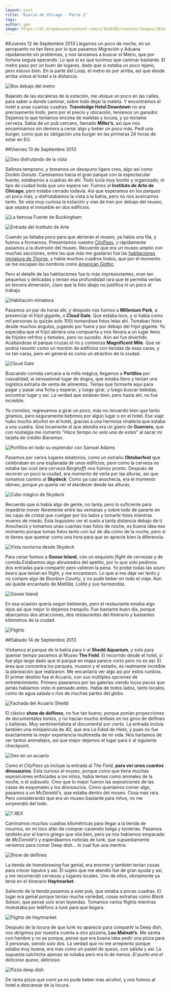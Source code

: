 ```yaml
---
layout: post
title: "Diario de Chicago - Parte I"
tags: 
author: geo
image: https://dl.dropboxusercontent.com/u/1610385/content/images/2014/12/DSC09756-1.JPG
---
```

##Jueves 12 de Septiembre 2013
Llegamos un poco de noche, en un aeropuerto no tan lleno por lo que pasamos Migración y Aduana rápidamente sin problemas, y nos lanzamos a buscar el Metro, que por fortuna seguía operando. Lo que si es que tuvimos que caminar bastante. El metro paso por un buen de lugares, dado que si estaba un poco lejano, pero estuvo bien. En la parte del Loop, el metro es por arriba, así que desde arriba vimos el hotel a la distancia.

![Rox debajo del metro](https://dl.dropboxusercontent.com/u/1610385/content/images/2014/12/2013-09-12-23-12-56.jpg)

Bajando de las escaleras de la estación, me ubique un poco en las calles, para saber a donde caminar, sobre todo dejar la maleta. Y encontramos el hotel a unas cuantas cuadras. **Travelodge Hotel Downtown** no era precisamente lindo, pero por el precio y ubicación, teníamos un ganador. Dejamos lo que teníamos encima de maletas y locura, y yo reclame cerveza. Sabía de un pub cercano, llamado **Miller’s**, así que nos encaminamos sin demora a cenar algo y beber un poco más. Pedí una burger, como que es obligación una burger en las primeras 24 horas de estar en EU.

##Viernes 13 de Septiembre 2013

![Geo disfrutando de la vista](https://dl.dropboxusercontent.com/u/1610385/content/images/2014/12/272.JPG)

Salimos temprano, y tomamos un desayuno ligero creo, algo así como *Dunkin Donuts*. Caminamos hacia el gran parque con la espectacular fuente, estábamos a cuadras de ahí. Todo lucía muy bonito y organizado, el tipo de ciudad linda que uno espera ver. Fuimos al **Instituto de Arte de Chicago**, pero estaba cerrado todavía. Así que esperamos en los parques un poco más, y disfrutabamos la vista a  la bahia, pero no nos acercamos tanto. Se veía muy curiosa la estación y vías de tren por debajo del museo, que separa el inmueble en dos edificios.

![La famosa Fuente de Buckingham](https://dl.dropboxusercontent.com/u/1610385/content/images/2014/12/2013-09-13-10-04-31.jpg)

![Entrada del Instituto de Arte](https://dl.dropboxusercontent.com/u/1610385/content/images/2014/12/2013-09-13-09-51-15.jpg)

Cuando ya faltaba poco para que abrieran el museo, ya habia una fila, y fuimos a formarnos. Presentamos nuestro [CityPass](/citypass/), y rápidamente pasamos a la diversión del museo. Recuerdo que era un museo amplio con muchas secciones, entre las que más me gustaron fue las [habitaciones miniatura de Thorne](http://www.artic.edu/aic/collections/thorne), y había muchos cuadros lindos, que por el momento se me escapan los nombres como [American Gothic](http://www.artic.edu/aic/collections/artwork/6565?search_no=1&index=0). 

Pero  el detalle de las habitaciones fue lo más impresionantes, eran tan pequeñas y delicadas y tenian esa profundidad rara que te permitía verlas en tercera dimensión, claro que la foto abajo no justifica ni un poco el trabajo.

![Habitación miniatura](https://dl.dropboxusercontent.com/u/1610385/content/images/2014/12/298.JPG)

Pasamos un par de horas ahí, y después nos fuimos a **Millenium Park**, a presenciar el frijol gigante, o **Cloud Gate**. Que estaba loco, y si había como mil personas (o quizás solo 100) tomandose fotos lelas ahi. Tomaban fotos desde muchos ángulos, jugando por fuera y por debajo del frijol gigante. Yo esperaba que el frijol abriera una compuerta y nos llevara a un lugar lleno de frijoles refritos y *tamales*, pero no sucedio. Aún así fue divertido. Acabandose el parque cruzas el río y comienza **Magnificent Mile**. Que se podría resumir como un montón de edificios con tiendas de esas caras, y no tan caras, pero en general es como un atractivo de la ciudad.

![Cloud Gate](https://dl.dropboxusercontent.com/u/1610385/content/images/2014/12/DSC09756.JPG)

Buscando comida cercana a la milla mágica, llegamos a **Portillos** por casualidad, al sensasional lugar de dogos, que estaba lleno y tenían una logística extraña de venta de alimentos. Tenías que formarte aquí para pagar y pasar una ficha y esperar, y luego girar, y luego buscar bebidas, encontrar lugar y así. La verdad que estaban bien, pero hasta ahí, no fue increible. 

Ya comidos, regresamos a girar un poco, más no recuerdo bien que tanto giramos, pero seguramente bebimos por algún lugar o en el hotel. Ese viaje hubo mucho alcohol en el hotel, gracias a una hermosa vinatería que estaba a una cuadra. Que locamente el que atendía era un güero de **Guerrero**, que con nostalgia me comento "*Hace tiempo no veía una de estas*" al sacar mi tarjeta de crédito *Banamex*.

![Portillos en todo su esplendor con Samuel Adams](https://dl.dropboxusercontent.com/u/1610385/content/images/2014/12/316.JPG)

Pasamos por varios lugares aleatorios, como un extraño **Oktoberfest** que celebraban en una explanada de unos edificios, pero como la cerveza no estaba tan cool (era cerveza *Berghoff*) nos fuimos pronto. Después de recorrer un poco la ciudad, era momento de verla por las alturas, así que tomamos camino al **Skydeck**. Como ya casi anochecía, era el momento idóneo, porque yo quería ver el atardecer desde las alturas. 

![Cubo mágico de Skydeck](https://dl.dropboxusercontent.com/u/1610385/content/images/2014/12/2013-09-13-19-13-34.jpg)

Recuerdo que si había algo de gente, no tanta, pero lo suficiente para impedirte mover libremente entre las ventanas y sobre todo de pararte en las cajas de cristal que cuelgan por los lados y tomarte fotos mientras mueres de miedo. Esta loquisimo ver el suelo a tanta distancia debajo de ti. Anocheció y tomamos unas cuantas mas fotos de noche, es buena idea ese momento porque tomas fotos tanto con luz de día como de la noche, pero si te tienes que quemar como una hora para que se aprecie bien la diferencia.

![Vista nocturna desde Skydeck](https://dl.dropboxusercontent.com/u/1610385/content/images/2014/12/2013-09-13-19-24-27.jpg)

Para cenar fuimos a **Goose Island**, con un exquisito *flight* de cervezas y de comida.Estábamos algo abrumados del apetito, por lo que solo pedimos dos entradas para compartir pero valieron la pena. Yo probé todas las *sours beers* que tenian en flight, y me encantaron. Lo que si me deje ver lento y no compre algo de *Bourbon County*, y no pude beber en todo el viaje. Aún así quedé encantado de *Matilda, Lolita y sus hermanitas*. 

![Goose Island](https://dl.dropboxusercontent.com/u/1610385/content/images/2014/12/2013-09-13-20-17-59.jpg)

En esa ocasión quería seguir bebiendo, pero el restaurante estaba algo lejos así que mejor lo dejamos tranquilo. Fue bastante buen día, porque abarcamos dos atracciones, dos restaurantes del itinerario y bastantes kilómetros de la ciudad. 

![Flights](https://dl.dropboxusercontent.com/u/1610385/content/images/2014/12/2013-09-13-20-30-50.jpg)

##Sábado 14 de Septiembre 2013

Visitamos el parque de la bahía para ir al **Shedd Aquarium**, y solo para quemar tiempo pasamos al Museo **The Field**. El recorrido desde el hotel, si fue algo largo dado que el parque en mapa parece corto pero no es así. El área que concentra los parques, museos y el estadio, es realmente increíble la planeación que realizaron. Me encantaría ver algo así por estos rumbos. El primer destino fue el Acuario, con sus múltiples opciones de entretenimiento. Primero paseamos por las galerías viendo locos peces que jamás habíamos visto ni pensado antes. Había de todos lados, tanto locales, como de agua salada o ríos de muchas partes del globo.

![Fachada del Acuario Shedd](https://dl.dropboxusercontent.com/u/1610385/content/images/2014/12/2013-09-14-09-31-08.jpg)

El clásico **show de delfines**, no fue tan bueno, porque ponían proyecciones de documentales tontos, y no hacían mucho énfasis en los giros de delfines y ballenas. Muy sentimentalista el documental por cierto. La entrada incluía también una minipelicula de 4D, que era *La Edad de Hielo*, y pues no fue exactamente la mejor experiencia multimedia de mi vida. Nos hartamos de ver tantos animalejos, así que mejor dejamos el lugar para ir al siguiente checkpoint.

![Geo en un acuario](https://dl.dropboxusercontent.com/u/1610385/content/images/2014/12/357.JPG)

Como el *CityPass* ya incluye la entrada al *The Field*, **para ver unos cuantos dinosaurios**. Esta curioso el museo, porque como que tiene muchas exposiciones enfocadas a los niños, había temas como animales de la noche, o el subsuelo. Creo que lo mejor fueron las exposiciones de las casas de esquimales y los dinosaurios. Como queríamos comer algo, pasamos a un *McDonald's*, que estaba dentro del museo. Cosa mas rara. Pero considerando que era un museo bastante para niños, no me sorprendió del todo.

![T.REX](https://dl.dropboxusercontent.com/u/1610385/content/images/2014/12/2013-09-14-12-00-28.jpg)

Caminamos muchas cuadras kilométricas para llegar a la tienda de insumos, en mi loco afán de comprar caramelo belga y tonterías.  Pasamos también por el barrio griego que olía bien, pero ya nos habíamos empacado de *McDonald's* y esperábamos noticias de Iunk, que supuestamente veríamos para comer Deep dish… lo cual fue una mentira.

![Show de delfines](https://dl.dropboxusercontent.com/u/1610385/content/images/2014/12/2013-09-14-10-21-29.jpg)

La tienda de *homebrewing* fue genial, era enorme y también tenían cosas para crecer lúpulos y así. El sujeto que me atendió fue de gran ayuda y asi, y me recomendó cervezas y lugares locales. Uno de ellos, obviamente ya tenía en el itinerario **Haytmarket**. 

Saliendo de la tienda pasamos a este pub, que estaba a pocas cuadras. El lugar era genial porque tenían mucha variedad, cosas extrañas como *Black Saison*, que pensé solo eran leyendas. Tomamos varios flights mientras molestaba por teléfono a Iunk para que llegara.

![Flights de Haytmarket](https://dl.dropboxusercontent.com/u/1610385/content/images/2014/12/377.JPG)

Después de la locura de que Iunk no apareció para compartir la Deep dish, nos dirigimos por nuestra cuenta a otro pizzeria, **Lou Malnati’s**. Me sentía con hambre y no se porque, pense que era buena idea pedir una pizza para 3 personas, siendo solo dos. La verdad que no me arrepiento porque estaba muy buena, era mas como un pastel de queso, con salsita y así. La supuesta salchicha apenas se notaba pero era lo de menos. *El punto era el delicioso queso, delicioso.* 

![Pizza deep dish](https://dl.dropboxusercontent.com/u/1610385/content/images/2014/12/382.JPG)

De tanta pizza que comí ya no pude beber mas alcohol, y nos fuimos al hotel a descansar de la locura.